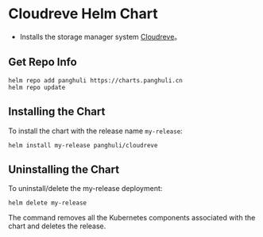 # Cloudreve Helm Chart

- Installs the storage manager system [Cloudreve](https://cloudreve.org/)。

## Get Repo Info

```console
helm repo add panghuli https://charts.panghuli.cn
helm repo update
```

## Installing the Chart

To install the chart with the release name `my-release`:

```console
helm install my-release panghuli/cloudreve
```

## Uninstalling the Chart

To uninstall/delete the my-release deployment:

```console
helm delete my-release
```

The command removes all the Kubernetes components associated with the chart and deletes the release.
